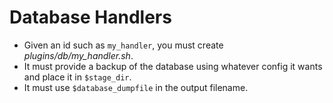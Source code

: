 # Database Handlers

* Given an id such as `my_handler`, you must create _plugins/db/my_handler.sh_.
* It must provide a backup of the database using whatever config it wants and place it in `$stage_dir`.
* It must use `$database_dumpfile` in the output filename.
